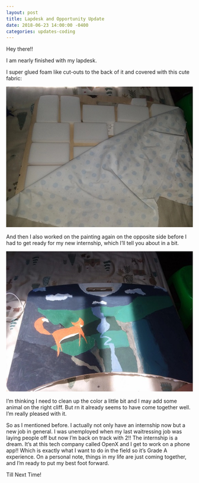```yaml
---
layout: post
title: Lapdesk and Opportunity Update
date: 2018-06-23 14:00:00 -0400
categories: updates-coding
---
```



Hey there!!

I am nearly finished with my lapdesk.

I super glued foam like cut-outs to the back of it and covered with this cute fabric:

![alt text](/images/lp2.jpg "back of my lapdesk") 

And then I also worked on the painting again on the opposite side before I had to get ready for my new internship, which I’ll tell you about in a bit.

![alt text](/images/lp3.jpg "paint progress of my lapdesk") 

I’m thinking I need to clean up the color a little bit and I may add some animal on the right cliff. But rn it already seems to have come together well. I’m really pleased with it.

So as I mentioned before. I actually not only have an internship now but a new job in general. I was unemployed when my last waitressing job was laying people off but now I’m back on track with 2!! The internship is a dream. It’s at this tech company called OpenX and I get to work on a phone app!! Which is exactly what I want to do in the field so it’s Grade A experience. On a personal note, things in my life are just coming together, and I’m ready to put my best foot forward.

Till Next Time!